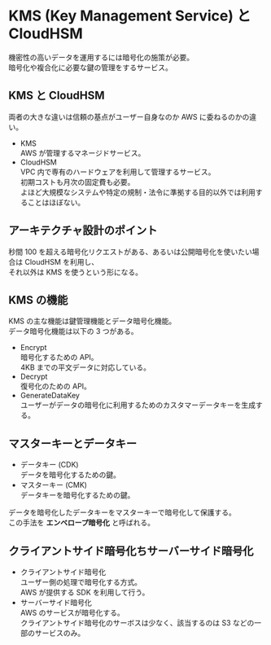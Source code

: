 # KMS (Key Management Service) と CloudHSM  
機密性の高いデータを運用するには暗号化の施策が必要。  
暗号化や複合化に必要な鍵の管理をするサービス。  

## KMS と CloudHSM
両者の大きな違いは信頼の基点がユーザー自身なのか AWS に委ねるのかの違い。  
- KMS  
  AWS が管理するマネージドサービス。  
- CloudHSM  
  VPC 内で専有のハードウェアを利用して管理するサービス。  
  初期コストも月次の固定費も必要。  
  よほど大規模なシステムや特定の規制・法令に準拠する目的以外では利用することはほぼない。  

## アーキテクチャ設計のポイント  
秒間 100 を超える暗号化リクエストがある、あるいは公開暗号化を使いたい場合は CloudHSM を利用し、  
それ以外は KMS を使うという形になる。

## KMS の機能  
KMS の主な機能は鍵管理機能とデータ暗号化機能。  
データ暗号化機能は以下の 3 つがある。  
- Encrypt  
  暗号化するための API。  
  4KB までの平文データに対応している。  
- Decrypt  
  復号化のための API。  
- GenerateDataKey  
  ユーザーがデータの暗号化に利用するためのカスタマーデータキーを生成する。  

## マスターキーとデータキー  
- データキー (CDK)  
  データを暗号化するための鍵。  
- マスターキー (CMK)  
  データキーを暗号化するための鍵。  

データを暗号化したデータキーをマスターキーで暗号化して保護する。  
この手法を **エンベロープ暗号化** と呼ばれる。  

## クライアントサイド暗号化ちサーバーサイド暗号化  
- クライアントサイド暗号化  
  ユーザー側の処理で暗号化する方式。  
  AWS が提供する SDK を利用して行う。  
- サーバーサイド暗号化  
  AWS のサービスが暗号化する。  
  クライアントサイド暗号化のサーボスは少なく、該当するのは S3 などの一部のサービスのみ。  
